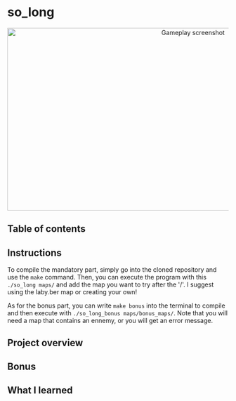 # so_long

<div align="center">
<img src="https://user-images.githubusercontent.com/101518532/232165984-6239ea29-c76c-421e-a882-8df1058b5a6c.png" alt="Gameplay screenshot" width="830" height="416">
</div>

## Table of contents
## Instructions
<p>To compile the mandatory part, simply go into the cloned repository and use the <code>make</code> command. Then, you can execute the program with this <code>./so_long maps/</code> and add the map you want to try after the '/'. I suggest using the laby.ber map or creating your own!</p>
<p>As for the bonus part, you can write <code>make bonus</code> into the terminal to compile and then execute with <code>./so_long_bonus maps/bonus_maps/</code>. Note that you will need a map that contains an ennemy, or you will get an error message.</p>

## Project overview
## Bonus
## What I learned
